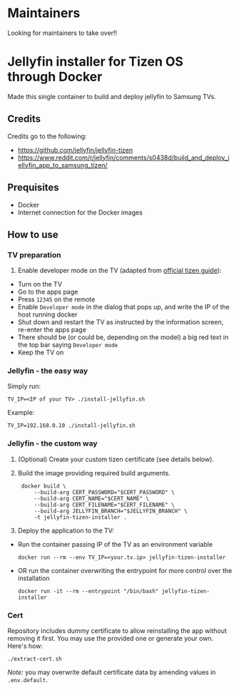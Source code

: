 # Maintainers
Looking for maintainers to take over!! 

# Jellyfin installer for Tizen OS through Docker
Made this single container to build and deploy jellyfin to Samsung TVs.

## Credits
Credits go to the following:
- https://github.com/jellyfin/jellyfin-tizen
- https://www.reddit.com/r/jellyfin/comments/s0438d/build_and_deploy_jellyfin_app_to_samsung_tizen/

## Prequisites
- Docker
- Internet connection for the Docker images

## How to use

### TV preparation
1. Enable developer mode on the TV (adapted from [official tizen guide](https://developer.samsung.com/tv/develop/getting-started/using-sdk/tv-device)):
  - Turn on the TV
  - Go to the apps page
  - Press `12345` on the remote
  - Enable `Developer mode` in the dialog that pops up, and write the IP of the host running docker
  - Shut down and restart the TV as instructed by the information screen, re-enter the apps page
  - There should be (or could be, depending on the model) a big red text in the top bar saying `Developer mode`
  - Keep the TV on

### Jellyfin - the easy way
Simply run:
```
TV_IP=<IP of your TV> ./install-jellyfin.sh
```

Example:
```
TV_IP=192.168.0.10 ./install-jellyfin.sh
```

### Jellyfin - the custom way

1. (Optional) Create your custom tizen certificate (see details below).

2. Build the image providing required build arguments.
   ```
    docker build \
        --build-arg CERT_PASSWORD="$CERT_PASSWORD" \
        --build-arg CERT_NAME="$CERT_NAME" \
        --build-arg CERT_FILENAME="$CERT_FILENAME" \
        --build-arg JELLYFIN_BRANCH="$JELLYFIN_BRANCH" \
        -t jellyfin-tizen-installer .
   ```
3. Deploy the application to the TV:
  - Run the container passing IP of the TV as an environment variable
    ```
    docker run --rm --env TV_IP=<your.tv.ip> jellyfin-tizen-installer
    ```
  - OR run the container overwriting the entrypoint for more control over the installation
    ```
    docker run -it --rm --entrypoint "/bin/bash" jellyfin-tizen-installer
    ``` 

### Cert

Repository includes dummy certificate to allow reinstalling the app without removing it first.
You may use the provided one or generate your own. Here's how:

```
./extract-cert.sh
```

*Note:* you may overwrite default certificate data by amending values in `.env.default`.

